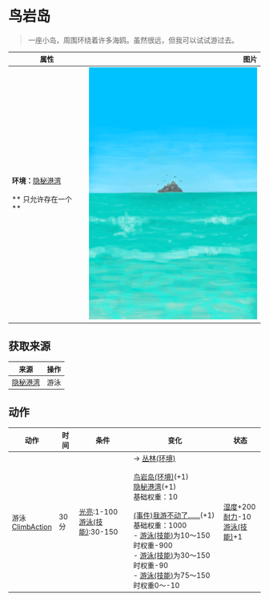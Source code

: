 # 鸟岩岛  
> 一座小岛，周围环绕着许多海鸥。虽然很远，但我可以试试游过去。  
  
  属性  |   图片   
 ----  |  ----:   
 **环境：**[隐秘港湾](Cove.md)<br><br>** 只允许存在一个 **  |  ![](Sprite/BirdRock.png)   
  
## 获取来源  
来源  |  操作  
----  |  ----  
[隐秘港湾](Path_BirdRockToCove.md)  |  游泳  
## 动作  
动作  |  时间  |  条件  |  变化  |  状态  
----  |  ----  |  ----  |  ----  |  ----  
游泳<br>[ClimbAction](ClimbAction.md)  |  30分  |  [光亮](Light.md):1-100<br>[游泳(技能)](Skill_Swimming.md):30-150  |  → [丛林(环境)](Env_Jungle.md)<br><br>[鸟岩岛(环境)](Env_BirdRock.md)(+1)<br>[隐秘港湾](Path_BirdRockToCove.md)(+1)<br>基础权重：10<br><br>[(事件)我游不动了……](Event_SwimFail.md)(+1)<br>基础权重：1000<br>- [游泳(技能)](Skill_Swimming.md)为10～150时权重-900<br>- [游泳(技能)](Skill_Swimming.md)为30～150时权重-90<br>- [游泳(技能)](Skill_Swimming.md)为75～150时权重0～-10<br>  |  [湿度](Wetness.md)+200<br>[耐力](Stamina.md)-10<br>[游泳(技能)](Skill_Swimming.md)+1  
